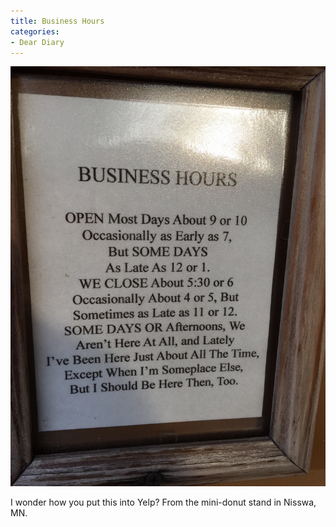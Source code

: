 ```yaml
---
title: Business Hours
categories:
- Dear Diary
---
```


![](/assets/posts/2014/IMG_2741.jpg)
  



I wonder how you put this into Yelp? From the mini-donut stand in Nisswa, MN.
